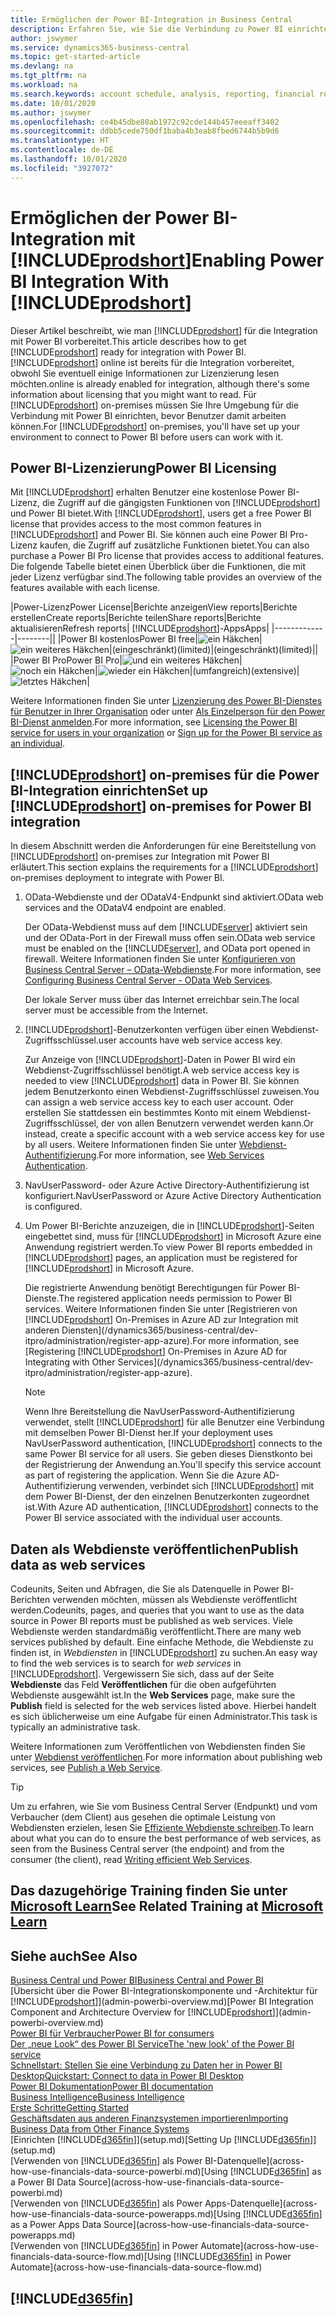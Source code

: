 ```yaml
---
title: Ermöglichen der Power BI-Integration in Business Central
description: Erfahren Sie, wie Sie die Verbindung zu Power BI einrichten, damit Sie mit den Business Central-Apps für Power BI Einblicke, Business Intelligence und KPIs aus Ihren Business Central-Daten erhalten.
author: jswymer
ms.service: dynamics365-business-central
ms.topic: get-started-article
ms.devlang: na
ms.tgt_pltfrm: na
ms.workload: na
ms.search.keywords: account schedule, analysis, reporting, financial report, business intelligence, KPI
ms.date: 10/01/2020
ms.author: jswymer
ms.openlocfilehash: ce4b45dbe80ab1972c92cde144b457eeeaff3402
ms.sourcegitcommit: ddbb5cede750df1baba4b3eab8fbed6744b5b9d6
ms.translationtype: HT
ms.contentlocale: de-DE
ms.lasthandoff: 10/01/2020
ms.locfileid: "3927072"
---
```

# <a name="enabling-power-bi-integration-with-prodshort"></a><span data-ttu-id="b0100-103">Ermöglichen der Power BI-Integration mit [!INCLUDE[prodshort](includes/prodshort.md)]</span><span class="sxs-lookup"><span data-stu-id="b0100-103">Enabling Power BI Integration With [!INCLUDE[prodshort](includes/prodshort.md)]</span></span>

<span data-ttu-id="b0100-104">Dieser Artikel beschreibt, wie man [!INCLUDE[prodshort](includes/prodshort.md)] für die Integration mit Power BI vorbereitet.</span><span class="sxs-lookup"><span data-stu-id="b0100-104">This article describes how to get [!INCLUDE[prodshort](includes/prodshort.md)] ready for integration with Power BI.</span></span> [!INCLUDE[prodshort](includes/prodshort.md)] <span data-ttu-id="b0100-105">online ist bereits für die Integration vorbereitet, obwohl Sie eventuell einige Informationen zur Lizenzierung lesen möchten.</span><span class="sxs-lookup"><span data-stu-id="b0100-105">online is already enabled for integration, although there's some information about licensing that you might want to read.</span></span> <span data-ttu-id="b0100-106">Für [!INCLUDE[prodshort](includes/prodshort.md)] on-premises müssen Sie Ihre Umgebung für die Verbindung mit Power BI einrichten, bevor Benutzer damit arbeiten können.</span><span class="sxs-lookup"><span data-stu-id="b0100-106">For [!INCLUDE[prodshort](includes/prodshort.md)] on-premises, you'll have set up your environment to connect to Power BI before users can work with it.</span></span>

## <a name="power-bi-licensing"></a><a name="license"></a><span data-ttu-id="b0100-107">Power BI-Lizenzierung</span><span class="sxs-lookup"><span data-stu-id="b0100-107">Power BI Licensing</span></span>

<span data-ttu-id="b0100-108">Mit [!INCLUDE[prodshort](includes/prodshort.md)] erhalten Benutzer eine kostenlose Power BI-Lizenz, die Zugriff auf die gängigsten Funktionen von [!INCLUDE[prodshort](includes/prodshort.md)] und Power BI bietet.</span><span class="sxs-lookup"><span data-stu-id="b0100-108">With [!INCLUDE[prodshort](includes/prodshort.md)], users get a free Power BI license that provides access to the most common features in [!INCLUDE[prodshort](includes/prodshort.md)] and Power BI.</span></span> <span data-ttu-id="b0100-109">Sie können auch eine Power BI Pro-Lizenz kaufen, die Zugriff auf zusätzliche Funktionen bietet.</span><span class="sxs-lookup"><span data-stu-id="b0100-109">You can also purchase a Power BI Pro license that provides access to additional features.</span></span> <span data-ttu-id="b0100-110">Die folgende Tabelle bietet einen Überblick über die Funktionen, die mit jeder Lizenz verfügbar sind.</span><span class="sxs-lookup"><span data-stu-id="b0100-110">The following table provides an overview of the features available with each license.</span></span>

|<span data-ttu-id="b0100-111">Power-Lizenz</span><span class="sxs-lookup"><span data-stu-id="b0100-111">Power License</span></span>|<span data-ttu-id="b0100-112">Berichte anzeigen</span><span class="sxs-lookup"><span data-stu-id="b0100-112">View reports</span></span>|<span data-ttu-id="b0100-113">Berichte erstellen</span><span class="sxs-lookup"><span data-stu-id="b0100-113">Create reports</span></span>|<span data-ttu-id="b0100-114">Berichte teilen</span><span class="sxs-lookup"><span data-stu-id="b0100-114">Share reports</span></span>|<span data-ttu-id="b0100-115">Berichte aktualisieren</span><span class="sxs-lookup"><span data-stu-id="b0100-115">Refresh reports</span></span>| [!INCLUDE[prodshort](includes/prodshort.md)]<span data-ttu-id="b0100-116">-Apps</span><span class="sxs-lookup"><span data-stu-id="b0100-116">Apps</span></span>|
|-------------|--------||
|<span data-ttu-id="b0100-117">Power BI kostenlos</span><span class="sxs-lookup"><span data-stu-id="b0100-117">Power BI free</span></span>|![ein Häkchen](media/check.png)|![ein weiteres Häkchen](media/check.png)|<span data-ttu-id="b0100-120">(eingeschränkt)</span><span class="sxs-lookup"><span data-stu-id="b0100-120">(limited)</span></span>|<span data-ttu-id="b0100-121">(eingeschränkt)</span><span class="sxs-lookup"><span data-stu-id="b0100-121">(limited)</span></span>||
|<span data-ttu-id="b0100-122">Power BI Pro</span><span class="sxs-lookup"><span data-stu-id="b0100-122">Power BI Pro</span></span>|![und ein weiteres Häkchen](media/check.png)|![noch ein Häkchen](media/check.png)|![wieder ein Häkchen](media/check.png)|<span data-ttu-id="b0100-126">(umfangreich)</span><span class="sxs-lookup"><span data-stu-id="b0100-126">(extensive)</span></span>|![letztes Häkchen](media/check.png)|

<span data-ttu-id="b0100-128">Weitere Informationen finden Sie unter [Lizenzierung des Power BI-Dienstes für Benutzer in Ihrer Organisation](/power-bi/admin/service-admin-licensing-organization) oder unter [Als Einzelperson für den Power BI-Dienst anmelden](/power-bi/fundamentals/service-self-service-signup-for-power-bi).</span><span class="sxs-lookup"><span data-stu-id="b0100-128">For more information, see [Licensing the Power BI service for users in your organization](/power-bi/admin/service-admin-licensing-organization) or [Sign up for the Power BI service as an individual](/power-bi/fundamentals/service-self-service-signup-for-power-bi).</span></span>

## <a name="set-up-prodshort-on-premises-for-power-bi-integration"></a><a name="setup"></a><span data-ttu-id="b0100-129">[!INCLUDE[prodshort](includes/prodshort.md)] on-premises für die Power BI-Integration einrichten</span><span class="sxs-lookup"><span data-stu-id="b0100-129">Set up [!INCLUDE[prodshort](includes/prodshort.md)] on-premises for Power BI integration</span></span>

<span data-ttu-id="b0100-130">In diesem Abschnitt werden die Anforderungen für eine Bereitstellung von [!INCLUDE[prodshort](includes/prodshort.md)] on-premises zur Integration mit Power BI erläutert.</span><span class="sxs-lookup"><span data-stu-id="b0100-130">This section explains the requirements for a [!INCLUDE[prodshort](includes/prodshort.md)] on-premises deployment to integrate with Power BI.</span></span>

1. <span data-ttu-id="b0100-131">OData-Webdienste und der ODataV4-Endpunkt sind aktiviert.</span><span class="sxs-lookup"><span data-stu-id="b0100-131">OData web services and the ODataV4 endpoint are enabled.</span></span>

    <span data-ttu-id="b0100-132">Der OData-Webdienst muss auf dem [!INCLUDE[server](includes/server.md)] aktiviert sein und der OData-Port in der Firewall muss offen sein.</span><span class="sxs-lookup"><span data-stu-id="b0100-132">OData web service must be enabled on the [!INCLUDE[server](includes/server.md)], and OData port opened in firewall.</span></span> <span data-ttu-id="b0100-133">Weitere Informationen finden Sie unter [Konfigurieren von Business Central Server – OData-Webdienste](/dynamics365/business-central/dev-itpro/administration/configure-server-instance#ODataServices).</span><span class="sxs-lookup"><span data-stu-id="b0100-133">For more information, see [Configuring Business Central Server - OData Web Services](/dynamics365/business-central/dev-itpro/administration/configure-server-instance#ODataServices).</span></span>
    
    <span data-ttu-id="b0100-134">Der lokale Server muss über das Internet erreichbar sein.</span><span class="sxs-lookup"><span data-stu-id="b0100-134">The local server must be accessible from the Internet.</span></span>

2. [!INCLUDE[prodshort](includes/prodshort.md)]<span data-ttu-id="b0100-135">-Benutzerkonten verfügen über einen Webdienst-Zugriffsschlüssel.</span><span class="sxs-lookup"><span data-stu-id="b0100-135">user accounts have web service access key.</span></span>

    <span data-ttu-id="b0100-136">Zur Anzeige von [!INCLUDE[prodshort](includes/prodshort.md)]-Daten in Power BI wird ein Webdienst-Zugriffsschlüssel benötigt.</span><span class="sxs-lookup"><span data-stu-id="b0100-136">A web service access key is needed to view [!INCLUDE[prodshort](includes/prodshort.md)] data in Power BI.</span></span> <span data-ttu-id="b0100-137">Sie können jedem Benutzerkonto einen Webdienst-Zugriffsschlüssel zuweisen.</span><span class="sxs-lookup"><span data-stu-id="b0100-137">You can assign a web service access key to each user account.</span></span> <span data-ttu-id="b0100-138">Oder erstellen Sie stattdessen ein bestimmtes Konto mit einem Webdienst-Zugriffsschlüssel, der von allen Benutzern verwendet werden kann.</span><span class="sxs-lookup"><span data-stu-id="b0100-138">Or instead, create a specific account with a web service access key for use by all users.</span></span> <span data-ttu-id="b0100-139">Weitere Informationen finden Sie unter [Webdienst-Authentifizierung](/dynamics365/business-central/dev-itpro/webservices/web-services-authentication#generate-a-web-service-access-key).</span><span class="sxs-lookup"><span data-stu-id="b0100-139">For more information, see [Web Services Authentication](/dynamics365/business-central/dev-itpro/webservices/web-services-authentication#generate-a-web-service-access-key).</span></span>

3. <span data-ttu-id="b0100-140">NavUserPassword- oder Azure Active Directory-Authentifizierung ist konfiguriert.</span><span class="sxs-lookup"><span data-stu-id="b0100-140">NavUserPassword or Azure Active Directory Authentication is configured.</span></span>

4. <span data-ttu-id="b0100-141">Um Power BI-Berichte anzuzeigen, die in [!INCLUDE[prodshort](includes/prodshort.md)]-Seiten eingebettet sind, muss für [!INCLUDE[prodshort](includes/prodshort.md)] in Microsoft Azure eine Anwendung registriert werden.</span><span class="sxs-lookup"><span data-stu-id="b0100-141">To view Power BI reports embedded in [!INCLUDE[prodshort](includes/prodshort.md)] pages, an application must be registered for [!INCLUDE[prodshort](includes/prodshort.md)] in Microsoft Azure.</span></span>

    <span data-ttu-id="b0100-142">Die registrierte Anwendung benötigt Berechtigungen für Power BI-Dienste.</span><span class="sxs-lookup"><span data-stu-id="b0100-142">The registered application needs permission to Power BI services.</span></span> <span data-ttu-id="b0100-143">Weitere Informationen finden Sie unter [Registrieren von [!INCLUDE[prodshort](includes/prodshort.md)] On-Premises in Azure AD zur Integration mit anderen Diensten](/dynamics365/business-central/dev-itpro/administration/register-app-azure).</span><span class="sxs-lookup"><span data-stu-id="b0100-143">For more information, see [Registering [!INCLUDE[prodshort](includes/prodshort.md)] On-Premises in Azure AD for Integrating with Other Services](/dynamics365/business-central/dev-itpro/administration/register-app-azure).</span></span>

    > [!NOTE]
    > <span data-ttu-id="b0100-144">Wenn Ihre Bereitstellung die NavUserPassword-Authentifizierung verwendet, stellt [!INCLUDE[prodshort](includes/prodshort.md)] für alle Benutzer eine Verbindung mit demselben Power BI-Dienst her.</span><span class="sxs-lookup"><span data-stu-id="b0100-144">If your deployment uses NavUserPassword authentication, [!INCLUDE[prodshort](includes/prodshort.md)] connects to the same Power BI service for all users.</span></span> <span data-ttu-id="b0100-145">Sie geben dieses Dienstkonto bei der Registrierung der Anwendung an.</span><span class="sxs-lookup"><span data-stu-id="b0100-145">You'll specify this service account as part of registering the application.</span></span> <span data-ttu-id="b0100-146">Wenn Sie die Azure AD-Authentifizierung verwenden, verbindet sich [!INCLUDE[prodshort](includes/prodshort.md)] mit dem Power BI-Dienst, der den einzelnen Benutzerkonten zugeordnet ist.</span><span class="sxs-lookup"><span data-stu-id="b0100-146">With Azure AD authentication, [!INCLUDE[prodshort](includes/prodshort.md)] connects to the Power BI service associated with the individual user accounts.</span></span>

    <!-- Windows authentication can also be used but you can't get data from BC in Power BI -->

## <a name="publish-data-as-web-services"></a><span data-ttu-id="b0100-147">Daten als Webdienste veröffentlichen</span><span class="sxs-lookup"><span data-stu-id="b0100-147">Publish data as web services</span></span>

<span data-ttu-id="b0100-148">Codeunits, Seiten und Abfragen, die Sie als Datenquelle in Power BI-Berichten verwenden möchten, müssen als Webdienste veröffentlicht werden.</span><span class="sxs-lookup"><span data-stu-id="b0100-148">Codeunits, pages, and queries that you want to use as the data source in Power BI reports must be published as web services.</span></span> <span data-ttu-id="b0100-149">Viele Webdienste werden standardmäßig veröffentlicht.</span><span class="sxs-lookup"><span data-stu-id="b0100-149">There are many web services published by default.</span></span> <span data-ttu-id="b0100-150">Eine einfache Methode, die Webdienste zu finden ist, in *Webdiensten* in [!INCLUDE[prodshort](includes/prodshort.md)] zu suchen.</span><span class="sxs-lookup"><span data-stu-id="b0100-150">An easy way to find the web services is to search for *web services* in [!INCLUDE[prodshort](includes/prodshort.md)].</span></span> <span data-ttu-id="b0100-151">Vergewissern Sie sich, dass auf der Seite **Webdienste** das Feld **Veröffentlichen** für die oben aufgeführten Webdienste ausgewählt ist.</span><span class="sxs-lookup"><span data-stu-id="b0100-151">In the **Web Services** page, make sure the **Publish** field is selected for the web services listed above.</span></span> <span data-ttu-id="b0100-152">Hierbei handelt es sich üblicherweise um eine Aufgabe für einen Administrator.</span><span class="sxs-lookup"><span data-stu-id="b0100-152">This task is typically an administrative task.</span></span>

<span data-ttu-id="b0100-153">Weitere Informationen zum Veröffentlichen von Webdiensten finden Sie unter [Webdienst veröffentlichen](across-how-publish-web-service.md).</span><span class="sxs-lookup"><span data-stu-id="b0100-153">For more information about publishing web services, see [Publish a Web Service](across-how-publish-web-service.md).</span></span>

> [!TIP]
> <span data-ttu-id="b0100-154">Um zu erfahren, wie Sie vom Business Central Server (Endpunkt) und vom Verbaucher (dem Client) aus gesehen die optimale Leistung von Webdiensten erzielen, lesen Sie [Effiziente Webdienste schreiben](/dynamics365/business-central/dev-itpro/performance/performance-developer#writing-efficient-web-services).</span><span class="sxs-lookup"><span data-stu-id="b0100-154">To learn about what you can do to ensure the best performance of web services, as seen from the Business Central server (the endpoint) and from the consumer (the client), read [Writing efficient Web Services](/dynamics365/business-central/dev-itpro/performance/performance-developer#writing-efficient-web-services).</span></span>




## <a name="see-related-training-at-microsoft-learn"></a><span data-ttu-id="b0100-155">Das dazugehörige Training finden Sie unter [Microsoft Learn](/learn/modules/Configure-powerbi-excel-dynamics-365-business-central/index)</span><span class="sxs-lookup"><span data-stu-id="b0100-155">See Related Training at [Microsoft Learn](/learn/modules/Configure-powerbi-excel-dynamics-365-business-central/index)</span></span>

## <a name="see-also"></a><span data-ttu-id="b0100-156">Siehe auch</span><span class="sxs-lookup"><span data-stu-id="b0100-156">See Also</span></span>

[<span data-ttu-id="b0100-157">Business Central und Power BI</span><span class="sxs-lookup"><span data-stu-id="b0100-157">Business Central and Power BI</span></span>](admin-powerbi.md)  
<span data-ttu-id="b0100-158">[Übersicht über die Power BI-Integrationskomponente und -Architektur für [!INCLUDE[prodshort](includes/prodshort.md)]](admin-powerbi-overview.md)</span><span class="sxs-lookup"><span data-stu-id="b0100-158">[Power BI Integration Component and Architecture Overview for [!INCLUDE[prodshort](includes/prodshort.md)]](admin-powerbi-overview.md)</span></span>  
[<span data-ttu-id="b0100-159">Power BI für Verbraucher</span><span class="sxs-lookup"><span data-stu-id="b0100-159">Power BI for consumers</span></span>](/power-bi/consumer/end-user-consumer)  
[<span data-ttu-id="b0100-160">Der „neue Look“ des Power BI Service</span><span class="sxs-lookup"><span data-stu-id="b0100-160">The 'new look' of the Power BI service</span></span>](/power-bi/service-new-look)  
[<span data-ttu-id="b0100-161">Schnellstart: Stellen Sie eine Verbindung zu Daten her in Power BI Desktop</span><span class="sxs-lookup"><span data-stu-id="b0100-161">Quickstart: Connect to data in Power BI Desktop</span></span>](/power-bi/desktop-quickstart-connect-to-data)  
[<span data-ttu-id="b0100-162">Power BI Dokumentation</span><span class="sxs-lookup"><span data-stu-id="b0100-162">Power BI documentation</span></span>](/power-bi/)  
[<span data-ttu-id="b0100-163">Business Intelligence</span><span class="sxs-lookup"><span data-stu-id="b0100-163">Business Intelligence</span></span>](bi.md)  
[<span data-ttu-id="b0100-164">Erste Schritte</span><span class="sxs-lookup"><span data-stu-id="b0100-164">Getting Started</span></span>](product-get-started.md)  
[<span data-ttu-id="b0100-165">Geschäftsdaten aus anderen Finanzsystemen importieren</span><span class="sxs-lookup"><span data-stu-id="b0100-165">Importing Business Data from Other Finance Systems</span></span>](across-import-data-configuration-packages.md)  
<span data-ttu-id="b0100-166">[Einrichten [!INCLUDE[d365fin](includes/d365fin_md.md)]](setup.md)</span><span class="sxs-lookup"><span data-stu-id="b0100-166">[Setting Up [!INCLUDE[d365fin](includes/d365fin_md.md)]](setup.md)</span></span>  
<span data-ttu-id="b0100-167">[Verwenden von [!INCLUDE[d365fin](includes/d365fin_md.md)] als Power BI-Datenquelle](across-how-use-financials-data-source-powerbi.md)</span><span class="sxs-lookup"><span data-stu-id="b0100-167">[Using [!INCLUDE[d365fin](includes/d365fin_md.md)] as a Power BI Data Source](across-how-use-financials-data-source-powerbi.md)</span></span>  
<span data-ttu-id="b0100-168">[Verwenden von [!INCLUDE[d365fin](includes/d365fin_md.md)] als Power Apps-Datenquelle](across-how-use-financials-data-source-powerapps.md)</span><span class="sxs-lookup"><span data-stu-id="b0100-168">[Using [!INCLUDE[d365fin](includes/d365fin_md.md)] as a Power Apps Data Source](across-how-use-financials-data-source-powerapps.md)</span></span>  
<span data-ttu-id="b0100-169">[Verwenden von [!INCLUDE[d365fin](includes/d365fin_md.md)] in Power Automate](across-how-use-financials-data-source-flow.md)</span><span class="sxs-lookup"><span data-stu-id="b0100-169">[Using [!INCLUDE[d365fin](includes/d365fin_md.md)] in Power Automate](across-how-use-financials-data-source-flow.md)</span></span>  

## [!INCLUDE[d365fin](includes/free_trial_md.md)]  

